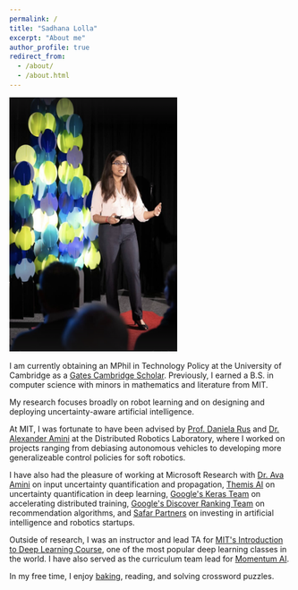 ```yaml
---
permalink: /
title: "Sadhana Lolla"
excerpt: "About me"
author_profile: true
redirect_from: 
  - /about/
  - /about.html
---
```

<p float="left">
<img src='/images/ted_action.png' width='300'>
</p>

I am currently obtaining an MPhil in Technology Policy at the University of Cambridge as a [Gates Cambridge Scholar](https://news.mit.edu/2024/sadhana-lolla-gates-cambridge-scholar-0227). Previously, I earned a B.S. in computer science with minors in mathematics and literature from MIT. 

My research focuses broadly on robot learning and on designing and deploying uncertainty-aware artificial intelligence. 

At MIT, I was fortunate to have been advised by [Prof. Daniela Rus](http://danielarus.csail.mit.edu/) and [Dr. Alexander Amini](https://www.mit.edu/~amini/) at the Distributed Robotics Laboratory, where I worked on projects ranging from debiasing autonomous vehicles to developing more generalizeable control policies for soft robotics. 

I have also had the pleasure of working at Microsoft Research with [Dr. Ava Amini](https://avaamini.com/) on input uncertainty quantification and propagation, [Themis AI](https://themisai.io/) on uncertainty quantification in deep learning, [Google's Keras Team](https://keras.io/) on accelerating distributed training,  [Google's Discover Ranking Team](https://developers.google.com/search/docs/appearance/google-discover) on recommendation algorithms, and [Safar Partners](https://www.safar.partners/) on investing in artificial intelligence and robotics startups. 

Outside of research, I was an instructor and lead TA for [MIT's Introduction to Deep Learning Course](http://introtodeeplearning.com/), one of the most popular deep learning classes in the world. I have also served as the curriculum team lead for [Momentum AI](https://momentumai.org/).

In my free time, I enjoy [baking](https://www.instagram.com/lollabytes/), reading, and solving crossword puzzles.  

